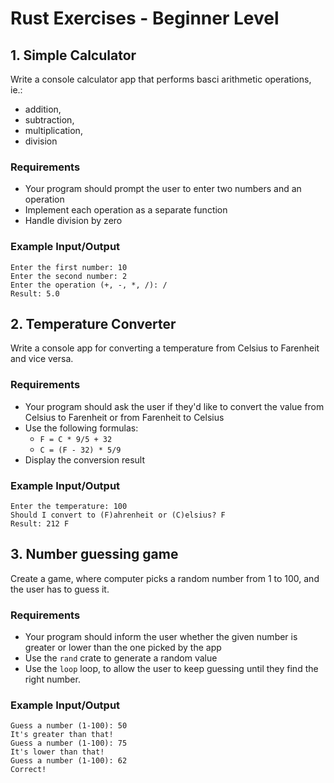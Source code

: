 # Rust Exercises - Beginner Level

## 1. Simple Calculator

Write a console calculator app that performs basci arithmetic operations, ie.:

- addition,
- subtraction,
- multiplication,
- division

### Requirements

- Your program should prompt the user to enter two numbers and an operation
- Implement each operation as a separate function
- Handle division by zero

### Example Input/Output

```
Enter the first number: 10 
Enter the second number: 2 
Enter the operation (+, -, *, /): / 
Result: 5.0
```

## 2. Temperature Converter

Write a console app for converting a temperature from Celsius to Farenheit and vice versa.

### Requirements

- Your program should ask the user if they'd like to convert the value from Celsius to Farenheit or from Farenheit to Celsius
- Use the following formulas:
  - `F = C * 9/5 + 32`
  - `C = (F - 32) * 5/9`
- Display the conversion result

### Example Input/Output

```
Enter the temperature: 100 
Should I convert to (F)ahrenheit or (C)elsius? F 
Result: 212 F
```

## 3. Number guessing game

Create a game, where computer picks a random number from 1 to 100, and the user has to guess it.

### Requirements

- Your program should inform the user whether the given number is greater or lower than the one picked by the app
- Use the `rand` crate to generate a random value
- Use the `loop` loop, to allow the user to keep guessing until they find the right number.

### Example Input/Output

```
Guess a number (1-100): 50 
It's greater than that! 
Guess a number (1-100): 75 
It's lower than that! 
Guess a number (1-100): 62 
Correct!
```
